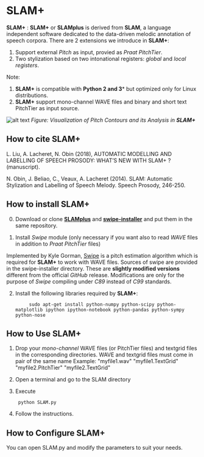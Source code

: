 SLAM+
====

**SLAM+** : **SLAM+** or **SLAMplus** is derived from **SLAM**, a language independent software dedicated to the data-driven melodic annotation of speech corpora. There are 2 extensions we introduce in **SLAM+**:
1) Support external *Pitch* as input, provied as *Praat PitchTier*.
2) Two stylization based on two intonational registers: *global* and *local registers*.

Note: 
1. **SLAM+** is compatible with **Python 2 and 3*** but optimized only for Linux distributions.
2. **SLAM+** support mono-channel WAVE files and binary and short text PitchTier as input source.

![alt text](https://github.com/vieenrose/SLAMplus/blob/dev/img/Rhap-D2001.png)
*Figure: Visualization of Pitch Contours and its Analysis in **SLAM+***

## How to cite **SLAM+**

L. Liu, A. Lacheret, N. Obin (2018), AUTOMATIC MODELLING AND LABELLING OF SPEECH PROSODY: WHAT’S NEW WITH SLAM+ ? (manuscript).

N. Obin,  J. Beliao, C., Veaux, A. Lacheret (2014). SLAM: Automatic Stylization and Labelling of Speech Melody. Speech Prosody, 246-250.

## How to install **SLAM+**
0) Download or clone [**SLAMplus**](https://github.com/vieenrose/SLAMplus/tree/dev) and [**swipe-installer**](https://github.com/vieenrose/swipe-installer) and put them in the same repository.

1) Install *Swipe* module (only necessary if you want also to read *WAVE* files in addition to *Praat PitchTier* files)

Implemented by Kyle Gorman, [Swipe](http://ling.upenn.edu/~kgorman/c/swipe/) is a pitch estimation algorithm which is required for **SLAM+** to work with WAVE files. Sources of swipe are provided in the swipe-installer directory. These are **slightly modified versions** different from the official *GitHub* release. Modifications are only for the purpose of *Swipe* compiling under *C89* instead of *C99* standards.
  
2) Install the following libraries required by **SLAM+**:

            sudo apt-get install python-numpy python-scipy python-matplotlib ipython ipython-notebook python-pandas python-sympy python-nose
  
## How to Use **SLAM+**
1) Drop your *mono-channel* WAVE files (or PitchTier files) and textgrid files in the corresponding directories. WAVE and textgrid files must come in pair of the same name 
     Example: 
     "myfile1.wav" "myfile1.TextGrid" "myfile2.PitchTier" "myfile2.TextGrid"

2) Open a terminal and go to the SLAM directory
3) Execute

        python SLAM.py

4) Follow the instructions.

## How to Configure **SLAM+**
You can open SLAM.py and modify the parameters to suit your needs. 

